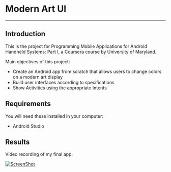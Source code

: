 # Modern Art UI

---

## Introduction

This is the project for Programming Mobile Applications for Android Handheld Systems: Part I, a Coursera course by University of Maryland.

Main objectives of this project:

* Create an Android app from scratch that allows users to change colors on a modern art display
* Build user interfaces according to specifications
* Show Activities using the appropriate Intents

## Requirements

You will need these installed in your computer:

* Android Studio

## Results

Video recording of my final app:

[![ScreenShot](http://shikeyou.github.io/ModernArtUI/screenshots/video_modernartui.jpg)](https://vimeo.com/126094866)
